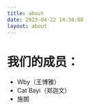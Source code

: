 ```yaml
---
title: about
date: 2023-04-22 14:34:08
layout: about
---
```

# 我们的成员：
- Wby（王博雅）
- Cat Bayi（郑迦文）
- 施朗